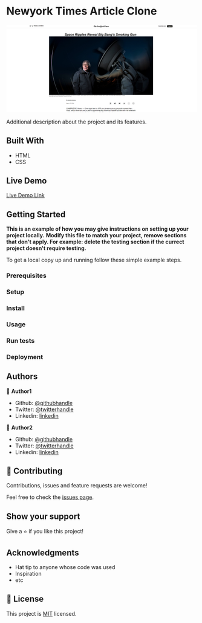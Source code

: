 # Newyork Times Article Clone

![screenshot](assets/img/screenshot-nytclone.png)

Additional description about the project and its features.

## Built With

- HTML
- CSS

## Live Demo

[Live Demo Link](https://eager-yalow-5396ee.netlify.app)


## Getting Started

**This is an example of how you may give instructions on setting up your project locally.**
**Modify this file to match your project, remove sections that don't apply. For example: delete the testing section if the currect project doesn't require testing.**


To get a local copy up and running follow these simple example steps.

### Prerequisites

### Setup

### Install

### Usage

### Run tests

### Deployment



## Authors

👤 **Author1**

- Github: [@githubhandle](https://github.com/ershadul1)
- Twitter: [@twitterhandle](https://twitter.com/ErshadulRayhan)
- Linkedin: [linkedin](https://www.linkedin.com/in/ershadul-hakim-rayhan-a5a17649/)

👤 **Author2**

- Github: [@githubhandle](https://github.com/Haywhizzz )
- Twitter: [@twitterhandle](https://twitter.com/Haywhizzz)
- Linkedin: [linkedin](https://www.linkedin.com/in/oyeleke-ayomide-b962421a6/)

## 🤝 Contributing

Contributions, issues and feature requests are welcome!

Feel free to check the [issues page](issues/).

## Show your support

Give a ⭐️ if you like this project!

## Acknowledgments

- Hat tip to anyone whose code was used
- Inspiration
- etc

## 📝 License

This project is [MIT](lic.url) licensed.
